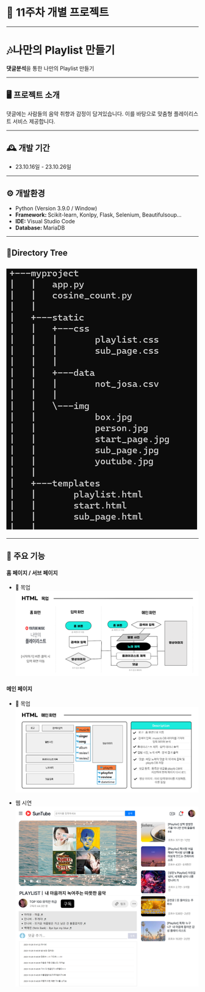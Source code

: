 # 🚩 11주차 개별 프로젝트
----------------------------------------------------------
# 🎶나만의 Playlist 만들기
<strong>댓글분석</strong>을 통한 나만의 Playlist 만들기

----------------------------------------------------------
## 🖥️ 프로젝트 소개
댓글에는 사람들의 음악 취향과 감정이 담겨있습니다.
이를 바탕으로 맞춤형 플레이리스트 서비스 제공합니다.
<br>

----------------------------------------------------------
## 🕰️ 개발 기간
* 23.10.16일 - 23.10.26일

----------------------------------------------------------
## ⚙ 개발환경
- Python (Version 3.9.0 / Window)
- <strong>Framework: </strong> Scikit-learn, Konlpy, Flask, Selenium, Beautifulsoup...
- <strong>IDE: </strong> Visual Studio Code
- <strong>Database: </strong> MariaDB

----------------------------------------------------------
## 🌳Directory Tree
![Alt text](read_img/dir_tree.png)
----------------------------------------------------------

----------------------------------------------------------
## 📌 주요 기능
#### 홈 페이지 / 서브 페이지
* 📍 목업
![Alt text](read_img/%EB%AA%A9%EC%97%85.png)

#### 메인 페이지 
* 📍 목업
![!\[Alt text\](read_img/sub_page.png)](read_img/%EB%A9%94%EC%9D%B8%ED%8E%98%EC%9D%B4%EC%A7%80_%EB%AA%A9%EC%97%85.png)

* 웹 시연
![Alt text](read_img/main1.png)
![Alt text](read_img/main2.png)


